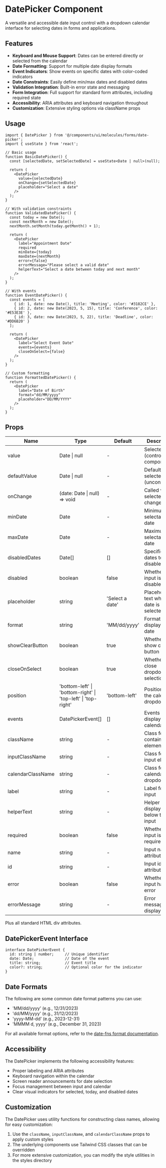 # DatePicker Component

A versatile and accessible date input control with a dropdown calendar interface for selecting dates in forms and applications.

## Features

- **Keyboard and Mouse Support**: Dates can be entered directly or selected from the calendar
- **Date Formatting**: Support for multiple date display formats
- **Event Indicators**: Show events on specific dates with color-coded indicators
- **Date Constraints**: Easily define min/max dates and disabled dates
- **Validation Integration**: Built-in error state and messaging
- **Form Integration**: Full support for standard form attributes, including required state
- **Accessibility**: ARIA attributes and keyboard navigation throughout
- **Customization**: Extensive styling options via className props

## Usage

```tsx
import { DatePicker } from '@/components/ui/molecules/forms/date-picker';
import { useState } from 'react';

// Basic usage
function BasicDatePicker() {
  const [selectedDate, setSelectedDate] = useState<Date | null>(null);
  
  return (
    <DatePicker
      value={selectedDate}
      onChange={setSelectedDate}
      placeholder="Select a date"
    />
  );
}

// With validation constraints
function ValidatedDatePicker() {
  const today = new Date();
  const nextMonth = new Date();
  nextMonth.setMonth(today.getMonth() + 1);
  
  return (
    <DatePicker
      label="Appointment Date"
      required
      minDate={today}
      maxDate={nextMonth}
      error={false}
      errorMessage="Please select a valid date"
      helperText="Select a date between today and next month"
    />
  );
}

// With events
function EventDatePicker() {
  const events = [
    { id: 1, date: new Date(), title: 'Meeting', color: '#3182CE' },
    { id: 2, date: new Date(2023, 5, 15), title: 'Conference', color: '#E53E3E' },
    { id: 3, date: new Date(2023, 5, 22), title: 'Deadline', color: '#DD6B20' }
  ];
  
  return (
    <DatePicker
      label="Select Event Date"
      events={events}
      closeOnSelect={false}
    />
  );
}

// Custom formatting
function FormattedDatePicker() {
  return (
    <DatePicker
      label="Date of Birth"
      format="dd/MM/yyyy"
      placeholder="DD/MM/YYYY"
    />
  );
}
```

## Props

| Name | Type | Default | Description |
|------|------|---------|-------------|
| value | Date \| null | - | Selected date (controlled component) |
| defaultValue | Date \| null | - | Default selected date (uncontrolled) |
| onChange | (date: Date \| null) => void | - | Called when selected date changes |
| minDate | Date | - | Minimum selectable date |
| maxDate | Date | - | Maximum selectable date |
| disabledDates | Date[] | [] | Specific dates to disable |
| disabled | boolean | false | Whether the input is disabled |
| placeholder | string | 'Select a date' | Placeholder text when no date is selected |
| format | string | 'MM/dd/yyyy' | Format for displaying the date |
| showClearButton | boolean | true | Whether to show clear button |
| closeOnSelect | boolean | true | Whether to close dropdown on selection |
| position | 'bottom-left' \| 'bottom-right' \| 'top-left' \| 'top-right' | 'bottom-left' | Position of the calendar dropdown |
| events | DatePickerEvent[] | [] | Events to display on the calendar |
| className | string | - | Class for the container element |
| inputClassName | string | - | Class for the input element |
| calendarClassName | string | - | Class for the calendar dropdown |
| label | string | - | Label for the input |
| helperText | string | - | Helper text displayed below the input |
| required | boolean | false | Whether the input is required |
| name | string | - | Input name attribute |
| id | string | - | Input id attribute |
| error | boolean | false | Whether the input has an error |
| errorMessage | string | - | Error message to display |

Plus all standard HTML div attributes.

## DatePickerEvent Interface

```tsx
interface DatePickerEvent {
  id: string | number;     // Unique identifier
  date: Date;              // Date of the event
  title: string;           // Event title
  color?: string;          // Optional color for the indicator
}
```

## Date Formats

The following are some common date format patterns you can use:

- 'MM/dd/yyyy' (e.g., 12/31/2023)
- 'dd/MM/yyyy' (e.g., 31/12/2023)
- 'yyyy-MM-dd' (e.g., 2023-12-31)
- 'MMMM d, yyyy' (e.g., December 31, 2023)

For all available format options, refer to the [date-fns format documentation](https://date-fns.org/v2.29.3/docs/format).

## Accessibility

The DatePicker implements the following accessibility features:

- Proper labeling and ARIA attributes
- Keyboard navigation within the calendar
- Screen reader announcements for date selection
- Focus management between input and calendar
- Clear visual indicators for selected, today, and disabled dates

## Customization

The DatePicker uses utility functions for constructing class names, allowing for easy customization:

1. Use the `className`, `inputClassName`, and `calendarClassName` props to apply custom styles
2. The underlying components use Tailwind CSS classes that can be overridden
3. For more extensive customization, you can modify the style utilities in the styles directory 